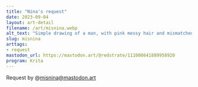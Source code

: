 ```yaml
---
title: "Nina's request"
date: 2023-09-04
layout: art-detail
filename: /art/misnina.webp
alt_text: "Simple drawing of a man, with pink messy hair and mismatched eyes of gold and pink. He has a very yellow jacket or blouse on, and has multiple belts."
slug: misnina
arttags:
- request
mastodon_url: https://mastodon.art/@redstrate/111008641889958920
program: Krita
---
```

Request by @misnina@mastodon.art
